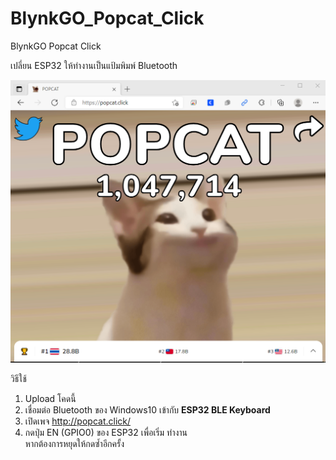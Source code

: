 # BlynkGO_Popcat_Click
BlynkGO Popcat Click

เปลี่ยน ESP32 ให้ทำงานเป็นแป้มพิมพ์ Bluetooth  

<p align="center">
  <img src="./PopCat.png" alt="image"/>
</p>  

วิธีใช้
1. Upload โคดนี้   
2. เชื่อมต่อ Bluetooth ของ Windows10 เข้ากับ **ESP32 BLE Keyboard**  
3. เปิดเพจ http://popcat.click/  
4. กดปุ่ม EN (GPIO0) ของ ESP32 เพื่อเริ่ม ทำงาน  
   หากต้องการหยุดให้กดซ้ำอีกครั้ง  

